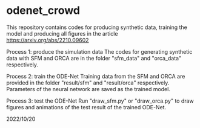 # odenet_crowd
This repository contains codes for producing synthetic data, training the model and producing all figures in the article
https://arxiv.org/abs/2210.09602

Process 1: produce the simulation data
The codes for generating synthetic data with SFM and ORCA are in the folder "sfm_data" and "orca_data" respectively. 

Process 2: train the ODE-Net
Training data from the SFM and ORCA are provided in the folder "result/sfm" and "result/orca" respectively. Parameters of the neural network are saved as the trained model.


Process 3: test the ODE-Net
Run "draw_sfm.py" or "draw_orca.py" to draw figures and animations of the test result of the trained ODE-Net.


2022/10/20
